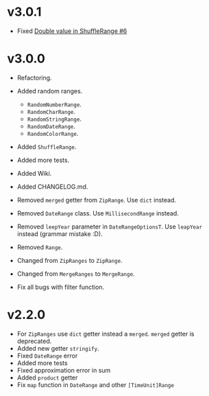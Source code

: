 # v3.0.1

- Fixed [Double value in ShuffleRange #6](https://github.com/Crinax/ranging/issues/6)

# v3.0.0

- Refactoring.

- Added random ranges.
  - `RandomNumberRange`.
  - `RandomCharRange`.
  - `RandomStringRange`.
  - `RandomDateRange`.
  - `RandomColorRange`.
- Added `ShuffleRange`.
- Added more tests.
- Added Wiki.
- Added CHANGELOG.md.

- Removed `merged` getter from `ZipRange`. Use `dict` instead.
- Removed `DateRange` class. Use `MillisecondRange` instead.
- Removed `leepYear` parameter in `DateRangeOptionsT`. Use `leapYear` instead (grammar mistake :D).
- Removed `Range`.

- Changed from `ZipRanges` to `ZipRange`.
- Changed from `MergeRanges` to `MergeRange`.

- Fix all bugs with filter function.

# v2.2.0

- For `ZipRanges` use `dict` getter instead a `merged`. `merged` getter is deprecated.
- Added new getter `stringify`.
- Fixed `DateRange` error
- Added more tests
- Fixed approximation error in sum
- Added `product` getter
- Fix `map` function in `DateRange` and other `[TimeUnit]Range`
